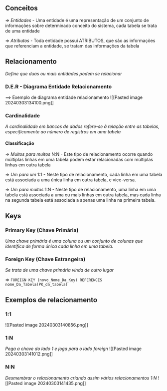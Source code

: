 ## Conceitos

=> *Entidades* - Uma entidade é uma representação de um conjunto de informações sobre determinado conceito do sistema, cada tabela se trata de uma entidade

=> *Atributos* - Toda entidade possui ATRIBUTOS, que são as informações que referenciam a entidade, se tratam das informações da tabela

## Relacionamento
*Define que duas ou mais entidades podem se relacionar*

### D.E.R - Diagrama Entidade Relacionamento

==> Exemplo de diagrama entidade relacionamento
![[Pasted image 20240303134100.png]]

### Cardinalidade
*A cardinalidade em bancos de dados refere-se à relação entre as tabelas, especificamente ao número de registros em uma tabela*

#### Classificação

=> *Muitos para muitos* N:N - Este tipo de relacionamento ocorre quando múltiplas linhas em uma tabela podem estar relacionadas com múltiplas linhas em outra tabela

=> *Um para um* 1:1 - Neste tipo de relacionamento, cada linha em uma tabela está associada a uma única linha em outra tabela, e vice-versa.

=> *Um para muitos* 1:N - Neste tipo de relacionamento, uma linha em uma tabela está associada a uma ou mais linhas em outra tabela, mas cada linha na segunda tabela está associada a apenas uma linha na primeira tabela.


## Keys

### Primary Key (Chave Primária)
*Uma chave primária é uma coluna ou um conjunto de colunas que identifica de forma única cada linha em uma tabela.*

### Foreign Key (Chave Estrangeira)
*Se trata de uma chave primária vinda de outro lugar*

=> `FOREIGN KEY (novo_Nome_Da_Key) REFERENCES nome_Da_Tabela(PK_da_tabela)`

## Exemplos de relacionamento

### 1:1
![[Pasted image 20240303140856.png]]

### 1:N
*Pega a chave do lado 1 e joga para o lado foreign*
![[Pasted image 20240303141012.png]]

### N:N
*Desmembrar o relacionamento criando assim vários relacionamentos 1:N*
![[Pasted image 20240303141435.png]]




  

